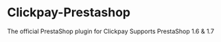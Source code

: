 # Clickpay-Prestashop
The official PrestaShop plugin for Clickpay Supports PrestaShop 1.6 &amp; 1.7
